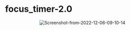 # focus_timer-2.0



<div align="center">
  <img src='https://i.postimg.cc/59kskjbN/Screenshot-from-2022-12-06-09-10-14.png' border='0' alt='Screenshot-from-2022-12-06-09-10-14'/>
</div>


